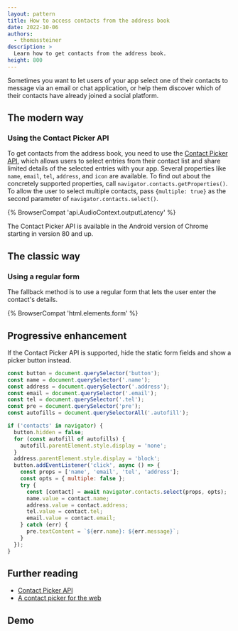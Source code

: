 ```yaml
---
layout: pattern
title: How to access contacts from the address book
date: 2022-10-06
authors:
  - thomassteiner
description: >
  Learn how to get contacts from the address book.
height: 800
---
```


Sometimes you want to let users of your app select one of their contacts to message via an email or
chat application, or help them discover which of their contacts have already joined a social
platform.

## The modern way

### Using the Contact Picker API

To get contacts from the address book, you need to use the
[Contact Picker API](https://developer.mozilla.org/docs/Web/API/Contact_Picker_API), which allows
users to select entries from their contact list and share limited details of the selected entries
with your app. Several properties like `name`, `email`, `tel`, `address`, and `icon` are available.
To find out about the concretely supported properties, call `navigator.contacts.getProperties()`. To
allow the user to select multiple contacts, pass `{multiple: true}` as the second parameter of
`navigator.contacts.select()`.

{% BrowserCompat 'api.AudioContext.outputLatency' %}

The Contact Picker API is available in the Android version of Chrome starting in version 80 and up.

## The classic way

### Using a regular form

The fallback method is to use a regular form that lets the user enter the contact's details.

{% BrowserCompat 'html.elements.form' %}

## Progressive enhancement

If the Contact Picker API is supported, hide the static form fields and show a picker button
instead.

```js
const button = document.querySelector('button');
const name = document.querySelector('.name');
const address = document.querySelector('.address');
const email = document.querySelector('.email');
const tel = document.querySelector('.tel');
const pre = document.querySelector('pre');
const autofills = document.querySelectorAll('.autofill');

if ('contacts' in navigator) {
  button.hidden = false;
  for (const autofill of autofills) {
    autofill.parentElement.style.display = 'none';
  }
  address.parentElement.style.display = 'block';
  button.addEventListener('click', async () => {
    const props = ['name', 'email', 'tel', 'address'];
    const opts = { multiple: false };
    try {
      const [contact] = await navigator.contacts.select(props, opts);
      name.value = contact.name;
      address.value = contact.address;
      tel.value = contact.tel;
      email.value = contact.email;
    } catch (err) {
      pre.textContent = `${err.name}: ${err.message}`;
    }
  });
}
```

## Further reading

- [Contact Picker API](https://developer.mozilla.org/docs/Web/API/Contact_Picker_API)
- [A contact picker for the web](/contact-picker/)

## Demo
